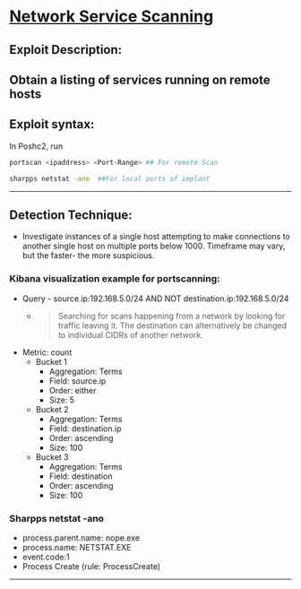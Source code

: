 # [Network Service Scanning](https://attack.mitre.org/techniques/T1046/)

## Exploit Description: 
Obtain a listing of services running on remote hosts
---
## Exploit syntax:
In Poshc2, run 
```sh
portscan <ipaddress> <Port-Range> ## For remote Scan

sharpps netstat -ano  ##For local ports of implant
```
---
## Detection Technique:
* Investigate instances of a single host attempting to make connections to another single host on multiple ports below 1000. Timeframe may vary, but the faster- the more suspicious.

### Kibana visualization example for portscanning:

* Query - source.ip:192.168.5.0/24 AND NOT destination.ip:192.168.5.0/24
    * > Searching for scans happening from a network by looking for traffic leaving it. The destination can alternatively be changed to individual CIDRs of another network.
* Metric: count
    * Bucket 1
        * Aggregation: Terms
        * Field: source.ip
        * Order: either
        * Size: 5
    * Bucket 2
        * Aggregation: Terms
        * Field: destination.ip
        * Order: ascending
        * Size: 100
    * Bucket 3
        * Aggregation: Terms
        * Field: destination
        * Order: ascending
        * Size: 100

### Sharpps netstat -ano
* process.parent.name: nope.exe     
* process.name: NETSTAT.EXE
* event.code:1
* Process Create (rule: ProcessCreate)
---  
